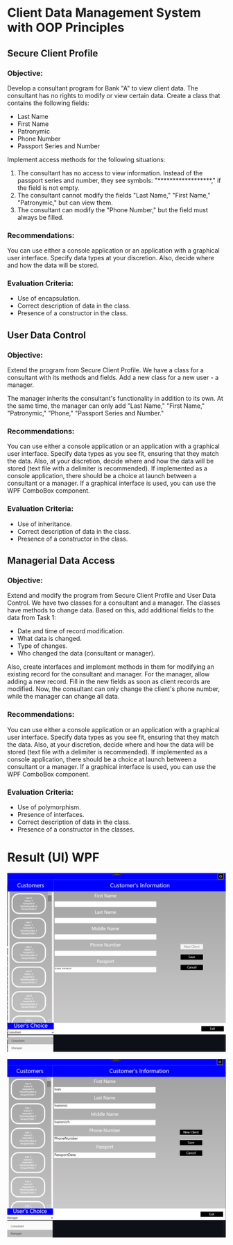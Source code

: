 # Client Data Management System with OOP Principles

## Secure Client Profile

### Objective:
Develop a consultant program for Bank "A" to view client data. The consultant has no rights to modify or view certain data. Create a class that contains the following fields:

- Last Name
- First Name
- Patronymic
- Phone Number
- Passport Series and Number

Implement access methods for the following situations:

1. The consultant has no access to view information. Instead of the passport series and number, they see symbols: "******************," if the field is not empty.
2. The consultant cannot modify the fields "Last Name," "First Name," "Patronymic," but can view them.
3. The consultant can modify the "Phone Number," but the field must always be filled.

### Recommendations:
You can use either a console application or an application with a graphical user interface. Specify data types at your discretion. Also, decide where and how the data will be stored.

### Evaluation Criteria:
- Use of encapsulation.
- Correct description of data in the class.
- Presence of a constructor in the class.

## User Data Control

### Objective:
Extend the program from Secure Client Profile. We have a class for a consultant with its methods and fields. Add a new class for a new user - a manager.

The manager inherits the consultant's functionality in addition to its own. At the same time, the manager can only add "Last Name," "First Name," "Patronymic," "Phone," "Passport Series and Number."

### Recommendations:
You can use either a console application or an application with a graphical user interface. Specify data types as you see fit, ensuring that they match the data. Also, at your discretion, decide where and how the data will be stored (text file with a delimiter is recommended). If implemented as a console application, there should be a choice at launch between a consultant or a manager. If a graphical interface is used, you can use the WPF ComboBox component.

### Evaluation Criteria:
- Use of inheritance.
- Correct description of data in the class.
- Presence of a constructor in the class.

## Managerial Data Access

### Objective:
Extend and modify the program from Secure Client Profile and User Data Control. We have two classes for a consultant and a manager. The classes have methods to change data. Based on this, add additional fields to the data from Task 1:

- Date and time of record modification.
- What data is changed.
- Type of changes.
- Who changed the data (consultant or manager).

Also, create interfaces and implement methods in them for modifying an existing record for the consultant and manager. For the manager, allow adding a new record. Fill in the new fields as soon as client records are modified. Now, the consultant can only change the client's phone number, while the manager can change all data.

### Recommendations:
You can use either a console application or an application with a graphical user interface. Specify data types as you see fit, ensuring that they match the data. Also, at your discretion, decide where and how the data will be stored (text file with a delimiter is recommended). If implemented as a console application, there should be a choice at launch between a consultant or a manager. If a graphical interface is used, you can use the WPF ComboBox component.

### Evaluation Criteria:
- Use of polymorphism.
- Presence of interfaces.
- Correct description of data in the class.
- Presence of a constructor in the classes.



# Result (UI) WPF

![ClientData](../../images/ClientData.png)

![ClientData](../../images/ClientData01.png)

